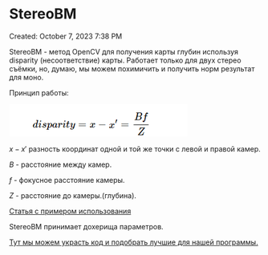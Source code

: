 # StereoBM

Created: October 7, 2023 7:38 PM

StereoBM - метод OpenCV для получения карты глубин используя disparity (несоответствие) карты. Работает только для двух стерео съёмки, но, думаю, мы можем похимичить и получить норм результат для моно.

Принцип работы:

![Untitled](Untitled.png)

$x - x'$ разность координат одной и той же точки с левой и правой камер.

$B$ - расстояние между камер.

$f$ - фокусное расстояние камеры.

$Z$ - расстояние до камеры.(глубина).

[Статья с примером использования](https://docs.opencv.org/4.x/dd/d53/tutorial_py_depthmap.html)

StereoBM принимает дохерища параметров.

[Тут мы можем украсть код и подобрать лучшие для нашей программы.](https://learnopencv.com/depth-perception-using-stereo-camera-python-c/)